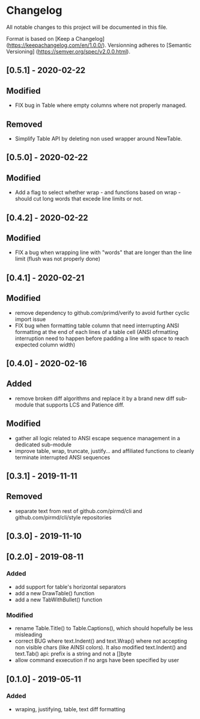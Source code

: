 # Changelog
All notable changes to this project will be documented in this file.

Format is based on [Keep a Changelog] (https://keepachangelog.com/en/1.0.0/).
Versionning adheres to [Semantic Versioning] (https://semver.org/spec/v2.0.0.html).

## [0.5.1] - 2020-02-22
## Modified
- FIX bug in Table where empty columns where not properly managed.
## Removed
- Simplify Table API by deleting non used wrapper around NewTable.

## [0.5.0] - 2020-02-22
## Modified
- Add a flag to select whether wrap - and functions based on wrap - should cut
  long words that excede line limits or not.

## [0.4.2] - 2020-02-22
## Modified
- FIX a bug when wrapping line with "words" that are longer than the line limit
  (flush was not properly done)

## [0.4.1] - 2020-02-21
## Modified
- remove dependency to github.com/primd/verify to avoid further cyclic import issue
- FIX bug when formatting table column that need interrupting ANSI formatting
  at the end of each lines of a table cell (ANSI ofrmatting interruption need
  to happen before padding a line with space to reach expected column width)

## [0.4.0] - 2020-02-16
## Added
- remove broken diff algorithms and replace it by a brand new diff sub-module
  that supports LCS and Patience diff.
## Modified
- gather all logic related to ANSI escape sequence management in a dedicated
  sub-module 
- improve table, wrap, truncate, justify... and affiliated functions to cleanly
  terminate interrupted ANSI sequences

## [0.3.1] - 2019-11-11
## Removed
- separate text from rest of github.com/pirmd/cli and
  github.com/pirmd/cli/style repositories

## [0.3.0] - 2019-11-10

## [0.2.0] - 2019-08-11
### Added
- add support for table's horizontal separators
- add a new DrawTable() function
- add a new TabWithBullet() function
### Modified
- rename Table.Title() to Table.Captions(), which should hopefully be less
  misleading
- correct BUG where text.Indent() and text.Wrap() where not accepting non
  visible chars (like AINSI colors). It also modified text.Indent() and
  text.Tab() api: prefix is a string and not a []byte
- allow command exxecution if no args have been specified by user

## [0.1.0] - 2019-05-11
### Added
- wraping, justifying, table, text diff formatting
